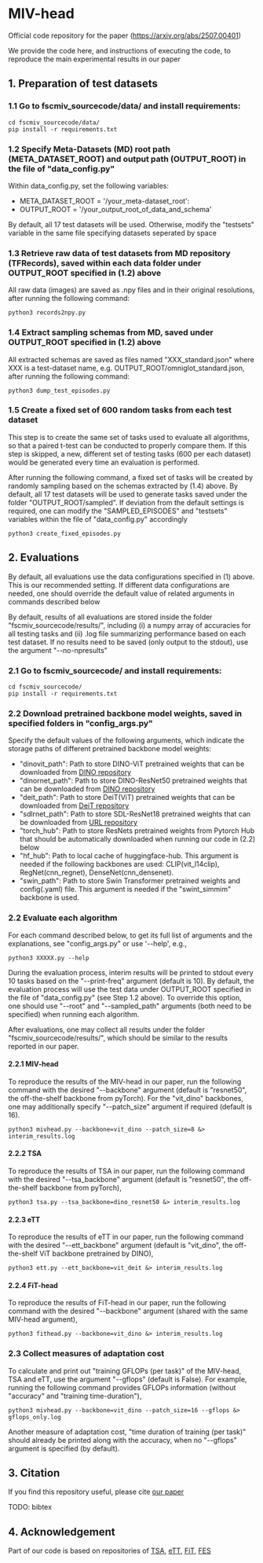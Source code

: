 # MIV-head

Official code repository for the paper (https://arxiv.org/abs/2507.00401)

We provide the code here, and instructions of executing the code, to reproduce the main experimental results in our paper


## 1. Preparation of test datasets


### 1.1 Go to fscmiv_sourcecode/data/ and install requirements:

```
cd fscmiv_sourcecode/data/
pip install -r requirements.txt
```


### 1.2 Specify Meta-Datasets (MD) root path (META_DATASET_ROOT) and output path (OUTPUT_ROOT) in the file of "data_config.py"

Within data_config.py, set the following variables:
- META_DATASET_ROOT = '/your_meta-dataset_root':
- OUTPUT_ROOT = '/your_output_root_of_data_and_schema'

By default, all 17 test datasets will be used. Otherwise, modify the "testsets" variable in the same file specifying datasets seperated by space


### 1.3 Retrieve raw data of test datasets from MD repository (TFRecords), saved within each data folder under OUTPUT_ROOT specified in (1.2) above

All raw data (images) are saved as .npy files and in their original resolutions, after running the following command: 

```
python3 records2npy.py
```


### 1.4 Extract sampling schemas from MD, saved under OUTPUT_ROOT specified in (1.2) above

All extracted schemas are saved as files named "XXX_standard.json" where XXX is a test-dataset name, e.g. OUTPUT_ROOT/omniglot_standard.json, after running the following command:

```
python3 dump_test_episodes.py
```


### 1.5 Create a fixed set of 600 random tasks from each test dataset

This step is to create the same set of tasks used to evaluate all algorithms, so that a paired t-test can be conducted to properly compare them. 
If this step is skipped, a new, different set of testing tasks (600 per each dataset) would be generated every time an evaluation is performed.

After running the following command, a fixed set of tasks will be created by randomly sampling based on the schemas extracted by (1.4) above.
By default, all 17 test datasets will be used to generate tasks saved under the folder "OUTPUT_ROOT/sampled".
If deviation from the default settings is required, one can modify the "SAMPLED_EPISODES" and "testsets" variables within the file of "data_config.py" accordingly
 
```
python3 create_fixed_episodes.py
```



## 2. Evaluations

By default, all evaluations use the data configurations specified in (1) above. This is our recommended setting. If different data configurations are needed, one should override the default value of related arguments in commands described below

By default, results of all evaluations are stored inside the folder "fscmiv_sourcecode/results/", including (i) a numpy array of accuracies for all testing tasks and (ii) .log file summarizing performance based on each test dataset. If no results need to be saved (only output to the stdout), use the argument "--no-npresults"


### 2.1 Go to fscmiv_sourcecode/ and install requirements:

```
cd fscmiv_sourcecode/
pip install -r requirements.txt
```


### 2.2 Download pretrained backbone model weights, saved in specified folders in "config_args.py"

Specify the default values of the following arguments, which indicate the storage paths of different pretrained backbone model weights:

- "dinovit_path": Path to store DINO-ViT pretrained weights that can be downloaded from [DINO repository](https://github.com/facebookresearch/dino)
- "dinornet_path": Path to store DINO-ResNet50 pretrained weights that can be downloaded from [DINO repository](https://github.com/facebookresearch/dino)
- "deit_path": Path to store DeiT(ViT) pretrained weights that can be downloaded from [DeiT repository](https://github.com/facebookresearch/deit/blob/main/README_deit.md)
- "sdlrnet_path": Path to store SDL-ResNet18 pretrained weights that can be downloaded from [URL repository](https://github.com/VICO-UoE/URL)
- "torch_hub": Path to store ResNets pretrained weights from Pytorch Hub that should be automatically downloaded when running our code in (2.2) below
- "hf_hub": Path to local cache of huggingface-hub. This argument is needed if the following backbones are used: CLIP(vit_l14clip), RegNet(cnn_regnet), DenseNet(cnn_densenet).
- "swin_path": Path to store Swin Transformer pretrained weights and config(.yaml) file. This argument is needed if the "swint_simmim" backbone is used.


### 2.2 Evaluate each algorithm

For each command described below, to get its full list of arguments and the explanations, see "config_args.py" or use '--help', e.g.,

```
python3 XXXXX.py --help
```

During the evaluation process, interim results will be printed to stdout every 10 tasks based on the "--print-freq" argument (default is 10). By default, the evaluation process will use the test data under OUTPUT_ROOT specified in the file of "data_config.py" (see Step 1.2 above). To override this option, one should use "--root" and "--sampled_path" arguments (both need to be specified) when running each algorithm.

After evaluations, one may collect all results under the folder "fscmiv_sourcecode/results/", which should be similar to the results reported in our paper. 


#### 2.2.1 MIV-head

To reproduce the results of the MIV-head in our paper, run the following command with the desired "--backbone" argument (default is "resnet50", the off-the-shelf backbone from pyTorch). 
For the "vit_dino" backbones, one may additionally specify "--patch_size" argument if required (default is 16).

```
python3 mivhead.py --backbone=vit_dino --patch_size=8 &> interim_results.log
```


#### 2.2.2 TSA

To reproduce the results of TSA in our paper, run the following command with the desired "--tsa_backbone" argument (default is "resnet50", the off-the-shelf backbone from pyTorch),

```
python3 tsa.py --tsa_backbone=dino_resnet50 &> interim_results.log
```


#### 2.2.3 eTT

To reproduce the results of eTT in our paper, run the following command with the desired "--ett_backbone" argument (default is "vit_dino", the off-the-shelf ViT backbone pretrained by DINO),

```
python3 ett.py --ett_backbone=vit_deit &> interim_results.log
```


#### 2.2.4 FiT-head

To reproduce the results of FiT-head in our paper, run the following command with the desired "--backbone" argument (shared with the same MIV-head argument),

```
python3 fithead.py --backbone=vit_dino &> interim_results.log
```


### 2.3 Collect measures of adaptation cost

To calculate and print out "training GFLOPs (per task)" of the MIV-head, TSA and eTT, use the argument "--gflops" (default is False). For example, running the following command provides GFLOPs information (without "accuracy" and "training time-duration"),

```
python3 mivhead.py --backbone=vit_dino --patch_size=16 --gflops &> gflops_only.log
```

Another measure of adaptation cost, "time duration of training (per task)" should already be printed along with the accuracy, when no "--gflops" argument is specified (by default).



## 3. Citation
If you find this repository useful, please cite [our paper](https://arxiv.org/abs/2507.00401)

TODO: bibtex


## 4. Acknowledgement

Part of our code is based on repositories of [TSA](https://github.com/VICO-UoE/URL), [eTT](https://github.com/chmxu/eTT_TMLR2022), [FiT](https://github.com/cambridge-mlg/fit), [FES](https://github.com/hongyujerrywang/featureextractorstacking)
